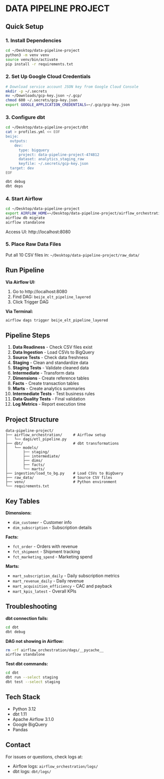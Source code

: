 # DATA PIPELINE PROJECT


## Quick Setup

### 1. Install Dependencies
```bash
cd ~/Desktop/data-pipeline-project
python3 -m venv venv
source venv/bin/activate
pip install -r requirements.txt
```

### 2. Set Up Google Cloud Credentials
```bash
# Download service account JSON key from Google Cloud Console
mkdir -p ~/.secrets
mv ~/Downloads/gcp-key.json ~/.gcp/
chmod 600 ~/.secrets/gcp-key.json
export GOOGLE_APPLICATION_CREDENTIALS=~/.gcp/gcp-key.json
```

### 3. Configure dbt
```bash
cd ~/Desktop/data-pipeline-project/dbt
cat > profiles.yml << EOF
beije:
  outputs:
    dev:
      type: bigquery
      project: data-pipeline-project-474812
      dataset: analytics_staging_raw
      keyfile: ~/.secrets/gcp-key.json
  target: dev
EOF

dbt debug
dbt deps
```

### 4. Start Airflow
```bash
cd ~/Desktop/data-pipeline-project
export AIRFLOW_HOME=~/Desktop/data-pipeline-project/airflow_orchestration
airflow db migrate
airflow standalone
```

Access UI: http://localhost:8080

### 5. Place Raw Data Files
Put all 10 CSV files in: `~/Desktop/data-pipeline-project/raw_data/`

## Run Pipeline

**Via Airflow UI:**
1. Go to http://localhost:8080
2. Find DAG: `beije_elt_pipeline_layered`
3. Click Trigger DAG

**Via Terminal:**
```bash
airflow dags trigger beije_elt_pipeline_layered
```

## Pipeline Steps

1. **Data Readiness** - Check CSV files exist
2. **Data Ingestion** - Load CSVs to BigQuery
3. **Source Tests** - Check data freshness
4. **Staging** - Clean and standardize data
5. **Staging Tests** - Validate cleaned data
6. **Intermediate** - Transform data
7. **Dimensions** - Create reference tables
8. **Facts** - Create transaction tables
9. **Marts** - Create analytics summaries
10. **Intermediate Tests** - Test business rules
11. **Data Quality Tests** - Final validation
12. **Log Metrics** - Report execution time

## Project Structure

```
data-pipeline-project/
├── airflow_orchestration/     # Airflow setup
│   └── dags/etl_pipeline.py
├── dbt/                       # dbt transformations
│   └── models/
│       ├── staging/
│       ├── intermediate/
│       ├── dims/
│       ├── facts/
│       └── marts/
├── ingestion/load_to_bg.py    # Load CSVs to BigQuery
├── raw_data/                  # Source CSV files
├── venv/                      # Python environment
└── requirements.txt
```

## Key Tables

**Dimensions:**
- `dim_customer` - Customer info
- `dim_subscription` - Subscription details

**Facts:**
- `fct_order` - Orders with revenue
- `fct_shipment` - Shipment tracking
- `fct_marketing_spend` - Marketing spend

**Marts:**
- `mart_subscription_daily` - Daily subscription metrics
- `mart_revenue_daily` - Daily revenue
- `mart_acquisition_efficiency` - CAC and payback
- `mart_kpis_latest` - Overall KPIs

## Troubleshooting

**dbt connection fails:**
```bash
cd dbt
dbt debug
```

**DAG not showing in Airflow:**
```bash
rm -rf airflow_orchestration/dags/__pycache__
airflow standalone
```

**Test dbt commands:**
```bash
cd dbt
dbt run --select staging
dbt test --select staging
```

## Tech Stack

- Python 3.12
- dbt 1.11
- Apache Airflow 3.1.0
- Google BigQuery
- Pandas

## Contact

For issues or questions, check logs at:
- Airflow logs: `airflow_orchestration/logs/`
- dbt logs: `dbt/logs/`